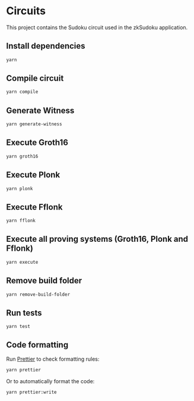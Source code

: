 # Circuits

This project contains the Sudoku circuit used in the zkSudoku application.

## Install dependencies

```sh
yarn
```

## Compile circuit

```sh
yarn compile
```

## Generate Witness

```sh
yarn generate-witness
```

## Execute Groth16

```sh
yarn groth16
```

## Execute Plonk

```sh
yarn plonk
```

## Execute Fflonk

```sh
yarn fflonk
```

## Execute all proving systems (Groth16, Plonk and Fflonk)

```sh
yarn execute
```

## Remove build folder

```sh
yarn remove-build-folder
```

## Run tests

```
yarn test
```

## Code formatting

Run [Prettier](https://prettier.io/) to check formatting rules:

```bash
yarn prettier
```

Or to automatically format the code:

```bash
yarn prettier:write
```